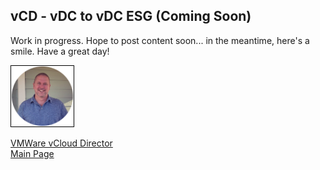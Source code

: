 ## vCD -  vDC to vDC ESG (Coming Soon)

<!-- 
Updated: 2021-05-21
--> 

Work in progress.  Hope to post content soon... in the meantime, here's a smile.  Have a great day!

<img src="../../mlwiles.png" width="100" style="border: 1px solid black">

<!-- 

_Note the information described in this example are guidelines.  There are multiple ways to configure the various parts of the example.  Please adjust accordingly for your needs._

--> 

[VMWare vCloud Director](https://mlwiles.github.io/vmwaresolutions/vcd/)<br/>
[Main Page](https://mlwiles.github.io/vmwaresolutions)